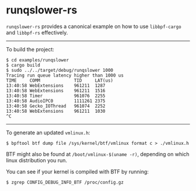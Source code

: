 # runqslower-rs

`runqslower-rs` provides a canonical example on how to use `libbpf-cargo` and `libbpf-rs`
effectively.

---

To build the project:
```shell
$ cd examples/runqslower
$ cargo build
$ sudo ../../target/debug/runqslower 1000
Tracing run queue latency higher than 1000 us
TIME     COMM             TID     LAT(us)
13:40:58 WebExtensions    961211  1287
13:40:58 WebExtensions    961211  1516
13:40:58 Timer            961076  2255
13:40:58 AudioIPC0        1111261 2375
13:40:58 Gecko_IOThread   961074  2252
13:40:58 WebExtensions    961211  1030
^C
```

---

To generate an updated `vmlinux.h`:
```shell
$ bpftool btf dump file /sys/kernel/btf/vmlinux format c > ./vmlinux.h
```

BTF might also be found at `/boot/vmlinux-$(uname -r)`, depending on which
linux distribution you run.

You can see if your kernel is compiled with BTF by running:
```shell
$ zgrep CONFIG_DEBUG_INFO_BTF /proc/config.gz
```
